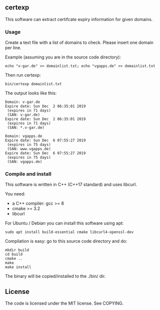 ## certexp

This software can extract certifcate expiry information for given domains.

### Usage
Create a text file with a list of domains to check. Please insert one domain
per line.

Example (assuming you are in the source code directory):

```
echo "v-gar.de" >> domainlist.txt; echo "vgapps.de" >> domainlist.txt
```

Then run certexp:

```
bin/certexp domainlist.txt
```

The output looks like this:

```
Domain: v-gar.de
Expire date: Sun Dec  2 06:35:01 2019
 (expires in 71 days)
 (SAN: v-gar.de)
Expire date: Sun Dec  2 06:35:01 2019
 (expires in 71 days)
 (SAN: *.v-gar.de)

Domain: vgapps.de
Expire date: Sun Dec  6 07:55:27 2019
 (expires in 75 days)
 (SAN: www.vgapps.de)
Expire date: Sun Dec  6 07:55:27 2019
 (expires in 75 days)
 (SAN: vgapps.de)
```

### Compile and install
This software is written in C++ (C++17 standard) and uses libcurl.

You need:

- a C++ compiler: gcc >= 8
- cmake >= 3.2
- libcurl

For Ubuntu / Debian you can install this software using apt:

```
sudo apt install build-essential cmake libcurl4-openssl-dev
```

Compilation is easy: go to this source code directory and do:

```
mkdir build
cd build
cmake ..
make
make install
```

The binary will be copied/installed to the ./bin/ dir.

## License

The code is licensed under the MIT license. See COPYING.
